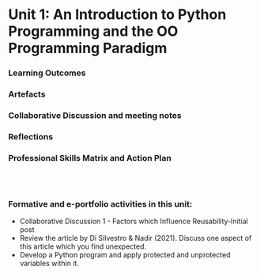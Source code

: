 # Unit 1: An Introduction to Python Programming and the OO Programming Paradigm

### Learning Outcomes
### Artefacts
### Collaborative Discussion and meeting notes
### Reflections
### Professional Skills Matrix and Action Plan

</br>
</br>

### Formative and e-portfolio activities in this unit:
 - Collaborative Discussion 1 - Factors which Influence Reusability-Initial post
 - Review the article by Di Silvestro & Nadir (2021). Discuss one aspect of this article which you find unexpected.
 - Develop a Python program and apply protected and unprotected variables within it.
